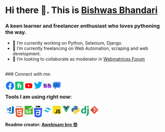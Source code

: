 # Hi there 👋. This is [Bishwas Bhandari](https://bishwas.webmatrices.com)

### A keen learner and freelancer enthusiast who loves pythoning the way.

- 🔭 I’m currently working on Python, Selenium, Django.
- 🌱 I’m currently freelancing on Web Automation, scraping and web development.
- 👯 I’m looking to collaborate as moderator in [Webmatrices Forum](https://webmatrices.com/)

<br/>
### Connect with me:

<a href="https://facebook.com/bishwasbh"><img align="left" style="margin:2px;" alt="Bishwas Bhandari Facebook" width="26px" src="fb.png" /></a>

<a href="https://fiverr.com/bishwasbh"><img align="left" style="margin:2px;" alt="Bishwas Bhandari Fiverr" width="26px" src="fiverr.png" /></a>

<a href="https://www.youtube.com/c/devbishwasbh"><img align="left" style="margin:2px;" alt="Bishwas Bhandari youtube" width="26px" src="yt.png" /></a>

<a href="https://twitter.com/BhBishwas"><img align="left" style="margin:2px;" alt="Bishwas Bhandari twitter" width="26px" src="twitter.png" /></a>

<a href="https://bishwas.webmatrices.com"><img align="left" style="margin:2px;" alt="Bishwas Bhandari portfolio" width="26px" src="bishwas.png" /></a>

<a href="https://webmatrices.com/u/bishwasbh"><img align="left" style="margin:2px;" alt="Bishwas Bhandari portfolio" width="26px" src="webmatrices.png" /></a>

<br />

### Tools I am using right now:

<img align="left" style="margin:2px;" style="margin:2px;" alt="Visual Studio Code" width="26px" src="vscode.png" />
<img align="left" style="margin:2px;" alt="HTML5" width="26px" src="html.png" />
<img align="left" style="margin:2px;" alt="git" width="26px" src="selenium.png" />
<img align="left" style="margin:2px;" alt="CSS3" width="26px" src="css.png" />
<img align="left" style="margin:2px;" alt="tailwind" width="26px" src="tailwind.png" />
<img align="left" style="margin:2px;" alt="js" width="26px" src="js.png" />
<img align="left" style="margin:2px;" alt="vue" width="26px" src="vue.png" />
<img align="left" style="margin:2px;" alt="python" width="26px" src="python.png" />
<img align="left" style="margin:2px;" alt="django" width="26px" src="django.png" />
<img align="left" style="margin:2px;" alt="git" width="26px" src="git.png" />

<br/>
<br/>

#### Readme creator: [Awebisam bro 😎](https://awebisam.com/)